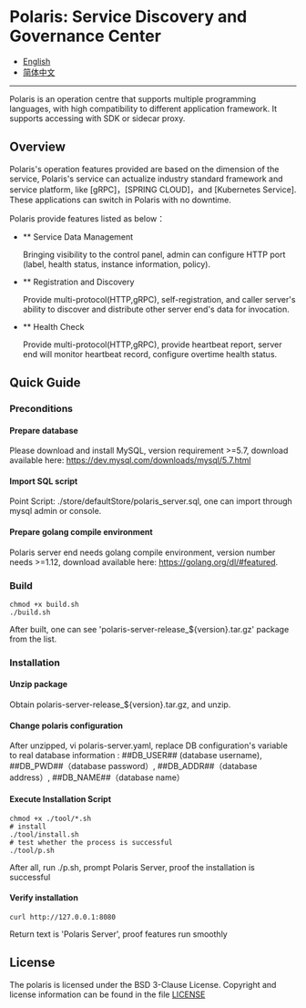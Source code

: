 # Polaris: Service Discovery and Governance Center

* [English](https://github.com/PolarisMesh/polaris)
* [简体中文](https://github.com/PolarisMesh/polaris/blob/master/README-zh.md)

---

Polaris is an operation centre that supports multiple programming languages, with high compatibility to different application framework. 
It supports accessing with SDK or sidecar proxy.

## Overview
Polaris's operation features provided are based on the dimension of the service, 
Polaris's service can actualize industry standard framework and service platform, like [gRPC]，[SPRING CLOUD]，and [Kubernetes Service]. 
These applications can switch in Polaris with no downtime.

Polaris provide features listed as below：

* ** Service Data Management

    Bringing visibility to the control panel, admin can configure HTTP port (label, health status, instance information, policy).

* ** Registration and Discovery

    Provide multi-protocol(HTTP,gRPC), self-registration, and caller server's ability to discover and distribute other server end's data for invocation.

* ** Health Check

    Provide multi-protocol(HTTP,gRPC), provide heartbeat report, server end will monitor heartbeat record, configure overtime health status.
    
## Quick Guide

### Preconditions

#### Prepare database 

Please download and install MySQL, version requirement >=5.7, download available here: 
https://dev.mysql.com/downloads/mysql/5.7.html

#### Import SQL script

Point Script: ./store/defaultStore/polaris_server.sql, one can import through mysql admin or console.

#### Prepare golang compile environment

Polaris server end needs golang compile environment, version number needs >=1.12, download available here: https://golang.org/dl/#featured.

### Build

````shell script
chmod +x build.sh
./build.sh
````
After built, one can see 'polaris-server-release_${version}.tar.gz' package from the list. 

### Installation

#### Unzip package

Obtain polaris-server-release_${version}.tar.gz, and unzip.

#### Change polaris configuration

After unzipped, vi polaris-server.yaml, replace DB configuration's variable to real database information
: ##DB_USER## (database username), ##DB_PWD##（database password）, ##DB_ADDR##（database address）, ##DB_NAME##（database name）

#### Execute Installation Script

````shell script
chmod +x ./tool/*.sh
# install
./tool/install.sh
# test whether the process is successful 
./tool/p.sh
````
After all, run ./p.sh, prompt Polaris Server, proof the installation is successful 

#### Verify installation

````shell script
curl http://127.0.0.1:8080
```` 
Return text is 'Polaris Server', proof features run smoothly 

## License

The polaris is licensed under the BSD 3-Clause License. Copyright and license information can be found in the file [LICENSE](LICENSE)
